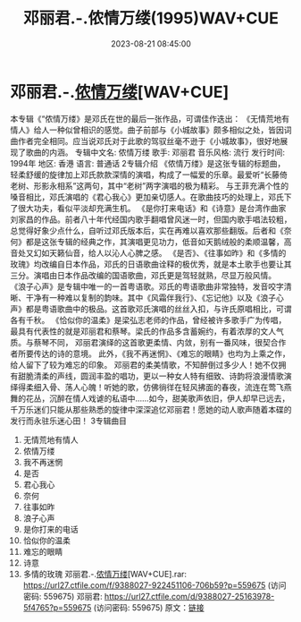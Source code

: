 ﻿---
title: 邓丽君.-.侬情万缕(1995)WAV+CUE
date: 2023-08-21 08:45:00
categories: WAV车载音乐、镜像
tags: 华语中文
---
# 邓丽君.-.[侬情万缕](1995)[WAV+CUE]

本专辑《“侬情万缕》是邓氏在世的最后一张作品，可谓佳作迭出：
《无情荒地有情人》给人一种似曾相识的感觉。曲子前部与《小城故事》颇多相似之处，皆因词曲作者完全相同。应当说邓氏对于此歌的驾驭丝毫不逊于《小城故事》，很好地展现了歌曲的内涵。
专辑中文名: 侬情万缕
歌手: 邓丽君
音乐风格: 流行
发行时间: 1994年
地区: 香港
语言: 普通话
2专辑介绍
《侬情万缕》是这张专辑的标题曲，轻柔舒缓的旋律加上邓氏款款深情的演唱，构成了一幅爱的乐章。最爱听“长藤倚老树、形影永相系”这两句，其中“老树”两字演唱的极为精彩。
与王菲充满个性的嗓音相比，邓氏演唱的《君心我心》更加亲切感人。在歌曲技巧的处理上，邓氏下了很大功夫，看似平淡却充满生机。
《是你打来电话》和《诗意》是台湾作曲家刘家昌的作品。前者八十年代经国内歌手翻唱曾风迷一时，但国内歌手唱法较粗，总觉得好象少点什么，自听过邓氏版本后，实在再难以喜欢那些翻版。后者和《奈何》都是这张专辑的经典之作，其演唱更见功力，低音如天鹅绒般的柔顺温馨，高音处又幻如天籁仙音，给人以沁人心脾之感。
《是否》、《往事如昨》和《多情的玫瑰》均改编自日本作品，邓氏的日语歌曲诠释的极优秀，就是本土歌手也要让其三分。演唱由日本作品改编的国语歌曲，邓氏更是驾轻就熟，尽显万般风情。
《浪子心声》是专辑中唯一的一首粤语歌。邓氏的粤语歌曲非常独特，发音咬字清晰、干净有一种难以复制的韵味。其中《风霜伴我行》、《忘记他》以及《浪子心声》都是粤语歌曲中的极品。这首歌邓氏演唱的丝丝入扣，与许氏原唱相比，可谓各有千秋。
《恰似你的温柔》是梁弘志老师的作品，曾经被许多歌手广为传唱，最具有代表性的就是邓丽君和蔡琴。梁氏的作品多含蓄婉约，有着浓厚的文人气质。与蔡琴不同，
邓丽君演绎的这首歌更柔情、内敛，别有一番风味，很契合作者所要传达的诗的意境。
此外，《我不再迷惘》、《难忘的眼睛》也均为上乘之作，给人留下了较为难忘的印象。
邓丽君的柔美情歌，不知醉倒过多少人！她不仅拥有甜脆清柔的声线，圆润丰盈的唱功，更以一种女人特有细致、诗韵将浪漫情歌演绎得柔细入骨、荡人心魄！听她的歌，仿佛徜徉在轻风拂面的春夜，流连在莺飞燕舞的花丛，沉醉在情人戏谑的私语中……如今，甜美歌声依旧，伊人却早已远去，千万乐迷们只能从那些熟悉的旋律中深深追忆邓丽君！愿她的动人歌声随着本碟的发行而永驻乐迷心田！
3专辑曲目
01. 无情荒地有情人
02. 侬情万缕
03. 我不再迷惘
04. 是否
05. 君心我心
06. 奈何
07. 往事如昨
08. 浪子心声
09. 是你打来的电话
10. 恰似你的温柔
11. 难忘的眼睛
12. 诗意
13. 多情的玫瑰
邓丽君.-.[侬情万缕](1995)[WAV+CUE].rar: https://url27.ctfile.com/f/9388027-922451106-706b59?p=559675
(访问密码: 559675)
邓丽君: https://url27.ctfile.com/d/9388027-25163978-5f4765?p=559675
(访问密码: 559675)
原文：[链接](https://blog.sina.com.cn/s/blog_1647c7e760103137i.html)
